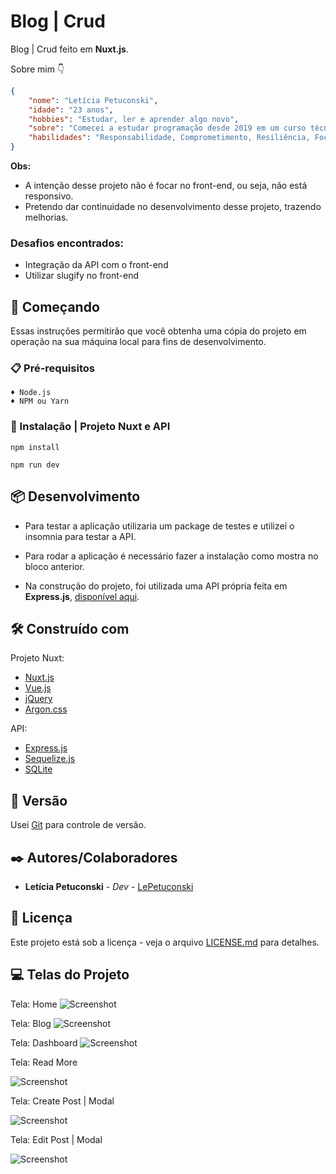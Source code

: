 # Blog | Crud

Blog | Crud feito em **Nuxt.js**.

Sobre mim 👇  

```json
{
    "nome": "Letícia Petuconski",
    "idade": "23 anos",
    "hobbies": "Estudar, ler e aprender algo novo",
    "sobre": "Comecei a estudar programação desde 2019 em um curso técnico de Informática para Internet. Atualmente faço faculdade de Ciência de Dados, onde ambas as áreas tenho interesse em seguir carreira",
    "habilidades": "Responsabilidade, Comprometimento, Resiliência, Foco no Resultado"
}

```

**Obs:**  
- A intenção desse projeto não é focar no front-end, ou seja, não está responsivo.
- Pretendo dar continuidade no desenvolvimento desse projeto, trazendo melhorias.


### Desafios encontrados:
- Integração da API com o front-end
- Utilizar slugify no front-end

## 🚀 Começando

Essas instruções permitirão que você obtenha uma cópia do projeto em operação na sua máquina local para fins de desenvolvimento.

### 📋 Pré-requisitos

```
♦ Node.js
♦ NPM ou Yarn
```

### 🔧 Instalação | Projeto Nuxt e API

```
npm install
```

```
npm run dev
```

## 📦 Desenvolvimento

- Para testar a aplicação utilizaria um package de testes e utilizei o insomnia para testar a API.

- Para rodar a aplicação é necessário fazer a instalação como mostra no bloco anterior.

- Na construção do projeto, foi utilizada uma API própria feita em **Express.js**, [disponível aqui](https://github.com/LePetuconski/Api-Blog).

## 🛠️ Construído com

Projeto Nuxt:

* [Nuxt.js](https://nuxtjs.org/)
* [Vue.js](https://vuejs.org/) 
* [jQuery](https://jquery.com/) 
* [Argon.css](https://demos.creative-tim.com/argon-dashboard/docs/getting-started/overview.html) 

API:

* [Express.js](https://expressjs.com)
* [Sequelize.js](https://sequelize.org)
* [SQLite](https://www.sqlite.org/)


## 📌 Versão

Usei [Git](https://git-scm.com/) para controle de versão.

## ✒️ Autores/Colaboradores

* **Letícia Petuconski** - *Dev* - [LePetuconski](https://github.com/LePetuconski)

## 📄 Licença

Este projeto está sob a licença - veja o arquivo [LICENSE.md](link) para detalhes.

## 💻 Telas do Projeto

Tela: Home
![Screenshot](image-home.png)

Tela: Blog
![Screenshot](image-blog.png)

Tela: Dashboard
![Screenshot](image-dashboard.png)

Tela: Read More

![Screenshot](image-readmore.png)

Tela: Create Post | Modal

![Screenshot](image-createpost.png)

Tela: Edit Post | Modal

![Screenshot](image-editpost.png)
